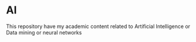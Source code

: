 # AI
This repository have my academic content related to Artificial Intelligence or Data mining or neural networks
